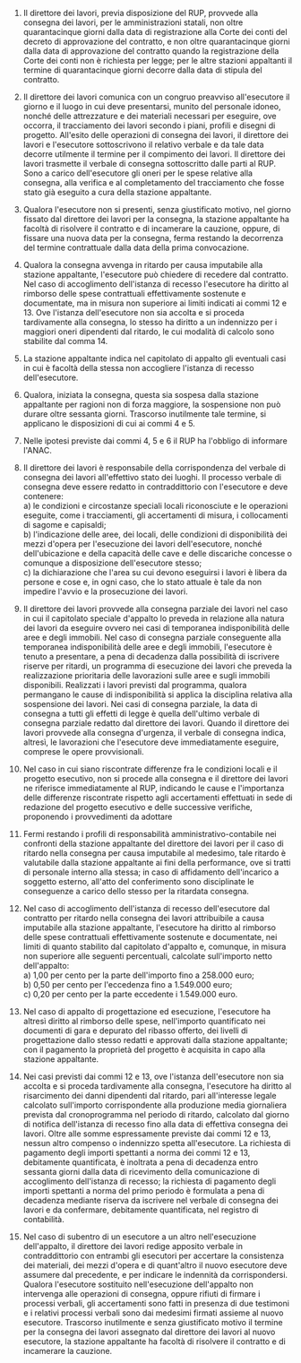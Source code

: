 1. Il direttore dei lavori, previa disposizione del RUP, provvede alla consegna dei lavori, per le amministrazioni statali, non oltre quarantacinque giorni dalla data di registrazione alla Corte dei conti del decreto di approvazione del contratto, e non oltre quarantacinque giorni dalla data di approvazione del contratto quando la registrazione della Corte dei conti non è richiesta per legge; per le altre stazioni appaltanti il termine di quarantacinque giorni decorre dalla data di stipula del contratto.

2. Il direttore dei lavori comunica con un congruo preavviso all'esecutore il giorno e il luogo in cui deve presentarsi, munito del personale idoneo, nonché delle attrezzature e dei materiali necessari per eseguire, ove occorra, il tracciamento dei lavori secondo i piani, profili e disegni di progetto. All'esito delle operazioni di consegna dei lavori, il direttore dei lavori e l'esecutore sottoscrivono il relativo verbale e da tale data decorre utilmente il termine per il compimento dei lavori. Il direttore dei lavori trasmette il verbale di consegna sottoscritto dalle parti al RUP. Sono a carico dell'esecutore gli oneri per le spese relative alla consegna, alla verifica e al completamento del tracciamento che fosse stato già eseguito a cura della stazione appaltante.

3. Qualora l'esecutore non si presenti, senza giustificato motivo, nel giorno fissato dal direttore dei lavori per la consegna, la stazione appaltante ha facoltà di risolvere il contratto e di incamerare la cauzione, oppure, di fissare una nuova data per la consegna, ferma restando la decorrenza del termine contrattuale dalla data della prima convocazione.

4. Qualora la consegna avvenga in ritardo per causa imputabile alla stazione appaltante, l'esecutore può chiedere di recedere dal contratto. Nel caso di accoglimento dell'istanza di recesso l'esecutore ha diritto al rimborso delle spese contrattuali effettivamente sostenute e documentate, ma in misura non superiore ai limiti indicati ai commi 12 e 13. Ove l'istanza dell'esecutore non sia accolta e si proceda tardivamente alla consegna, lo stesso ha diritto a un indennizzo per i maggiori oneri dipendenti dal ritardo, le cui modalità di calcolo sono stabilite dal comma 14.

5. La stazione appaltante indica nel capitolato di appalto gli eventuali casi in cui è facoltà della stessa non accogliere l'istanza di recesso dell'esecutore.

6. Qualora, iniziata la consegna, questa sia sospesa dalla stazione appaltante per ragioni non di forza maggiore, la sospensione non può durare oltre sessanta giorni. Trascorso inutilmente tale termine, si applicano le disposizioni di cui ai commi 4 e 5.

7. Nelle ipotesi previste dai commi 4, 5 e 6 il RUP ha l'obbligo di informare l'ANAC.

8. Il direttore dei lavori è responsabile della corrispondenza del verbale di consegna dei lavori all'effettivo stato dei luoghi. Il processo verbale di consegna deve essere redatto in contraddittorio con l'esecutore e deve contenere:<br>a) le condizioni e circostanze speciali locali riconosciute e le operazioni eseguite, come i tracciamenti, gli accertamenti di misura, i collocamenti di sagome e capisaldi;<br>b) l'indicazione delle aree, dei locali, delle condizioni di disponibilità dei mezzi d'opera per l'esecuzione dei lavori dell'esecutore, nonché dell'ubicazione e della capacità delle cave e delle discariche concesse o comunque a disposizione dell'esecutore stesso;<br>c) la dichiarazione che l'area su cui devono eseguirsi i lavori è libera da persone e cose e, in ogni caso, che lo stato attuale è tale da non impedire l'avvio e la prosecuzione dei lavori.

9. Il direttore dei lavori provvede alla consegna parziale dei lavori nel caso in cui il capitolato speciale d'appalto lo preveda in relazione alla natura dei lavori da eseguire ovvero nei casi di temporanea indisponibilità delle aree e degli immobili. Nel caso di consegna parziale conseguente alla temporanea indisponibilità delle aree e degli immobili, l'esecutore è tenuto a presentare, a pena di decadenza dalla possibilità di iscrivere riserve per ritardi, un programma di esecuzione dei lavori che preveda la realizzazione prioritaria delle lavorazioni sulle aree e sugli immobili disponibili. Realizzati i lavori previsti dal programma, qualora permangano le cause di indisponibilità si applica la disciplina relativa alla sospensione dei lavori. Nei casi di consegna parziale, la data di consegna a tutti gli effetti di legge è quella dell'ultimo verbale di consegna parziale redatto dal direttore dei lavori. Quando il direttore dei lavori provvede alla consegna d'urgenza, il verbale di consegna indica, altresì, le lavorazioni che l'esecutore deve immediatamente eseguire, comprese le opere provvisionali.

10. Nel caso in cui siano riscontrate differenze fra le condizioni locali e il progetto esecutivo, non si procede alla consegna e il direttore dei lavori ne riferisce immediatamente al RUP, indicando le cause e l'importanza delle differenze riscontrate rispetto agli accertamenti effettuati in sede di redazione del progetto esecutivo e delle successive verifiche, proponendo i provvedimenti da adottare

11. Fermi restando i profili di responsabilità amministrativo-contabile nei confronti della stazione appaltante del direttore dei lavori per il caso di ritardo nella consegna per causa imputabile al medesimo, tale ritardo è valutabile dalla stazione appaltante ai fini della performance, ove si tratti di personale interno alla stessa; in caso di affidamento dell'incarico a soggetto esterno, all'atto del conferimento sono disciplinate le conseguenze a carico dello stesso per la ritardata consegna.

12. Nel caso di accoglimento dell'istanza di recesso dell'esecutore dal contratto per ritardo nella consegna dei lavori attribuibile a causa imputabile alla stazione appaltante, l'esecutore ha diritto al rimborso delle spese contrattuali effettivamente sostenute e documentate, nei limiti di quanto stabilito dal capitolato d'appalto e, comunque, in misura non superiore alle seguenti percentuali, calcolate sull'importo netto dell'appalto:<br>a) 1,00 per cento per la parte dell'importo fino a 258.000 euro;<br>b) 0,50 per cento per l'eccedenza fino a 1.549.000 euro;<br>c) 0,20 per cento per la parte eccedente i 1.549.000 euro.

13. Nel caso di appalto di progettazione ed esecuzione, l'esecutore ha altresì diritto al rimborso delle spese, nell'importo quantificato nei documenti di gara e depurato del ribasso offerto, dei livelli di progettazione dallo stesso redatti e approvati dalla stazione appaltante; con il pagamento la proprietà del progetto è acquisita in capo alla stazione appaltante.

14. Nei casi previsti dai commi 12 e 13, ove l'istanza dell'esecutore non sia accolta e si proceda tardivamente alla consegna, l'esecutore ha diritto al risarcimento dei danni dipendenti dal ritardo, pari all'interesse legale calcolato sull'importo corrispondente alla produzione media giornaliera prevista dal cronoprogramma nel periodo di ritardo, calcolato dal giorno di notifica dell'istanza di recesso fino alla data di effettiva consegna dei lavori. Oltre alle somme espressamente previste dai commi 12 e 13, nessun altro compenso o indennizzo spetta all'esecutore. La richiesta di pagamento degli importi spettanti a norma dei commi 12 e 13, debitamente quantificata, è inoltrata a pena di decadenza entro sessanta giorni dalla data di ricevimento della comunicazione di accoglimento dell'istanza di recesso; la richiesta di pagamento degli importi spettanti a norma del primo periodo è formulata a pena di decadenza mediante riserva da iscrivere nel verbale di consegna dei lavori e da confermare, debitamente quantificata, nel registro di contabilità.

15. Nel caso di subentro di un esecutore a un altro nell'esecuzione dell'appalto, il direttore dei lavori redige apposito verbale in contraddittorio con entrambi gli esecutori per accertare la consistenza dei materiali, dei mezzi d'opera e di quant'altro il nuovo esecutore deve assumere dal precedente, e per indicare le indennità da corrispondersi. Qualora l'esecutore sostituito nell'esecuzione dell'appalto non intervenga alle operazioni di consegna, oppure rifiuti di firmare i processi verbali, gli accertamenti sono fatti in presenza di due testimoni e i relativi processi verbali sono dai medesimi firmati assieme al nuovo esecutore. Trascorso inutilmente e senza giustificato motivo il termine per la consegna dei lavori assegnato dal direttore dei lavori al nuovo esecutore, la stazione appaltante ha facoltà di risolvere il contratto e di incamerare la cauzione.